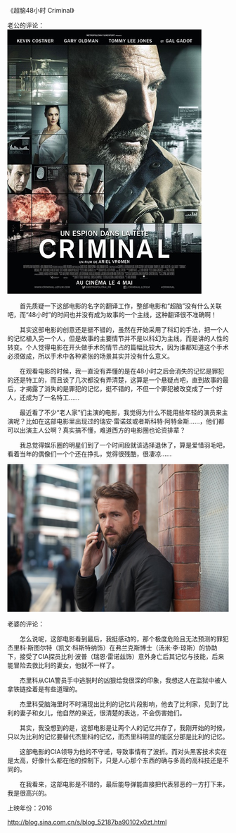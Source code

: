 《超脑48小时 Criminal》

			
老公的评论：
![](./img/001vda4xzy79hMBdPOb9b&690.jpg)




　　首先质疑一下这部电影的名字的翻译工作，整部电影和“超脑”没有什么关联吧，而“48小时”的时间也并没有成为故事的一个主线，这种翻译很不准确啊！


　　其实这部电影的创意还是挺不错的，虽然在开始采用了科幻的手法，把一个人的记忆植入另一个人，但是故事的主要情节并不是以科幻为主线，而是讲的人性的转变。个人觉得电影在开头做手术的情节占的篇幅比较大，因为谁都知道这个手术必须做成，所以手术中各种紧张的场景其实并没有什么意义。


　　在观看电影的时候，我一直没有弄懂的是在48小时之后会消失的记忆是罪犯的还是特工的，而且谈了几次都没有弄清楚，这算是一个悬疑点吧，直到故事的最后，才揭露了消失的是罪犯的记忆，挺不错的，不但一个罪犯被改变成了一个好人，还成为了一名特工……


　　最近看了不少“老人家”们主演的电影，我觉得为什么不能用些年轻的演员来主演呢？比如在这部电影里出现过的瑞安·雷诺兹或者斯科特·阿特金斯……，他们都可以出演主人公啊？真实搞不懂，难道西方的电影圈也论资排辈？


　　我总觉得娱乐圈的明星们到了一个时间段就该选择退休了，算是爱惜羽毛吧，看着当年的偶像们一个个还在挣扎，觉得很残酷，很凄凉……

![](./img/001vda4xzy79hMFAY6da1&690.jpg)


老婆的评论：


　　怎么说呢，这部电影看到最后，我挺感动的，那个极度危险且无法预测的罪犯杰里科·斯图尔特（凯文·科斯特纳饰）在弗兰克斯博士（汤米·李·琼斯）的协助下，接受了CIA探员比利·波普（瑞恩·雷诺兹饰）意外身亡后其记忆与技能，后来能冒险去救比利的妻女，他就不一样了。

　　杰里科从CIA警员手中逃脱时的凶狠给我很深的印象，我想这人在监狱中被人拿铁链拴着是有些道理的。


　　杰里科受脑海里时不时涌现出比利的记忆片段影响，他去了比利家，见到了比利的妻子和女儿，他自然的亲近，很清楚的表达，不会伤害她们。


　　其实，我没想到的是，这部电影是让两个人的记忆共存了，我刚开始的时候，只以为比利的记忆要替代杰里科的记忆，而杰里科明显的能区分那是比利的记忆。


　　这部电影的CIA领导为他的不守诺，导致事情有了波折。而对头黑客技术实在是太高，好像什么都在他的控制下，只是人心那个东西的确与多高的高科技还是不同的。

　　在我看来，这部电影是不错的，最后能导弹能直接把代表邪恶的一方打下来，我是很高兴的。

上映年份：2016							
		
http://blog.sina.com.cn/s/blog_52187ba90102x0zt.html
